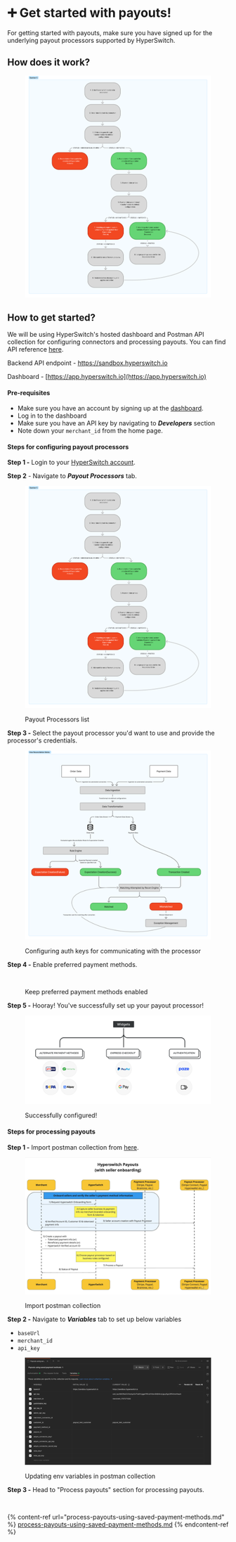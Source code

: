 # ➕ Get started with payouts!

For getting started with payouts, make sure you have signed up for the underlying payout processors supported by HyperSwitch.

## How does it work?

<figure><img src="../../../.gitbook/assets/image.png" alt=""><figcaption></figcaption></figure>

## How to get started?

We will be using HyperSwitch's hosted dashboard and Postman API collection for configuring connectors and processing payouts. You can find API reference [here](https://api-reference.hyperswitch.io/api-reference/payouts/payouts--create).

Backend API endpoint - https://sandbox.hyperswitch.io

Dashboard - [https://app.hyperswitch.io](https://app.hyperswitch.io)

#### Pre-requisites

* Make sure you have an account by signing up at the [dashboard](https://app.hyperswitch.io).
* Log in to the dashboard
* Make sure you have an API key by navigating to _**Developers**_ section
* Note down your `merchant_id` from the home page.

#### Steps for configuring payout processors

**Step 1 -** Login to your [HyperSwitch account](https://app.hyperswitch.io).

**Step 2** - Navigate to _**Payout Processors**_ tab.

<figure><img src="../../../.gitbook/assets/image (1).png" alt=""><figcaption><p>Payout Processors list</p></figcaption></figure>

**Step 3 -** Select the payout processor you'd want to use and provide the processor's credentials.

<figure><img src="../../../.gitbook/assets/image (2).png" alt=""><figcaption><p>Configuring auth keys for communicating with the processor</p></figcaption></figure>

**Step 4 -** Enable preferred payment methods.

<figure><img src="../../../.gitbook/assets/image (3).png" alt=""><figcaption><p>Keep preferred payment methods enabled</p></figcaption></figure>

**Step 5 -** Hooray! You've successfully set up your payout processor!

<figure><img src="../../../.gitbook/assets/image (4).png" alt=""><figcaption><p>Successfully configured!</p></figcaption></figure>

#### Steps for processing payouts

**Step 1 -** Import postman collection from [here](https://www.postman.com/hs-payouts/hyperswitch/collection/u6uep7u/payouts-w-hyperswitch).

<figure><img src="../../../.gitbook/assets/image (5).png" alt=""><figcaption><p>Import postman collection</p></figcaption></figure>

**Step 2 -** Navigate to _**Variables**_ tab to set up below variables

* `baseUrl`
* `merchant_id`
* `api_key`

<figure><img src="../../../.gitbook/assets/image (6).png" alt=""><figcaption><p>Updating env variables in postman collection</p></figcaption></figure>

**Step 3 -** Head to "Process payouts" section for processing payouts.

<figure><img src="../../../.gitbook/assets/Screenshot 2024-10-18 at 12.10.26 PM.png" alt=""><figcaption></figcaption></figure>

{% content-ref url="process-payouts-using-saved-payment-methods.md" %}
[process-payouts-using-saved-payment-methods.md](process-payouts-using-saved-payment-methods.md)
{% endcontent-ref %}
